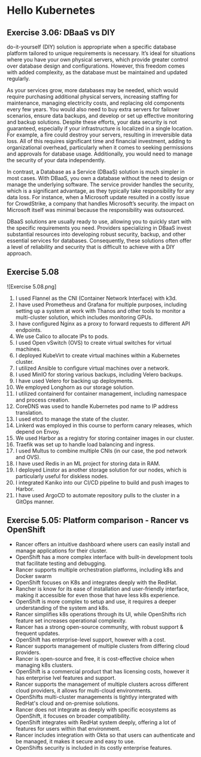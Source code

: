 # Hello Kubernetes

## Exercise 3.06: DBaaS vs DIY

 do-it-yourself (DIY) solution is appropriate when a specific database platform tailored to unique requirements is necessary. It’s ideal for situations where you have your own physical servers, which provide greater control over database design and configurations. However, this freedom comes with added complexity, as the database must be maintained and updated regularly.

As your services grow, more databases may be needed, which would require purchasing additional physical servers, increasing staffing for maintenance, managing electricity costs, and replacing old components every few years. You would also need to buy extra servers for failover scenarios, ensure data backups, and develop or set up effective monitoring and backup solutions. Despite these efforts, your data security is not guaranteed, especially if your infrastructure is localized in a single location. For example, a fire could destroy your servers, resulting in irreversible data loss. All of this requires significant time and financial investment, adding to organizational overhead, particularly when it comes to seeking permissions and approvals for database usage. Additionally, you would need to manage the security of your data independently.

In contrast, a Database as a Service (DBaaS) solution is much simpler in most cases. With DBaaS, you own a database without the need to design or manage the underlying software. The service provider handles the security, which is a significant advantage, as they typically take responsibility for any data loss. For instance, when a Microsoft update resulted in a costly issue for CrowdStrike, a company that handles Microsoft’s security. the impact on Microsoft itself was minimal because the responsibility was outsourced.

DBaaS solutions are usually ready to use, allowing you to quickly start with the specific requirements you need. Providers specializing in DBaaS invest substantial resources into developing robust security, backup, and other essential services for databases. Consequently, these solutions often offer a level of reliability and security that is difficult to achieve with a DIY approach.

## Exercise 5.08
![Exercise 5.08.png]
1. I used Flannel as the CNI (Container Network Interface) with k3d.
2. I have used Prometheus and Grafana for multiple purposes, including setting up a system at work with Thanos and other tools to monitor a multi-cluster solution, which includes monitoring GPUs.
3. I have configured Nginx as a proxy to forward requests to different API endpoints.
4. We use Calico to allocate IPs to pods.
5. I used Open vSwitch (OVS) to create virtual switches for virtual machines.
6. I deployed KubeVirt to create virtual machines within a Kubernetes cluster.
7. I utilized Ansible to configure virtual machines over a network.
8. I used MinIO for storing various backups, including Velero backups.
9. I have used Velero for backing up deployments.
10. We employed Longhorn as our storage solution.
11. I utilized containerd for container management, including namespace and process creation.
12. CoreDNS was used to handle Kubernetes pod name to IP address translation.
13. I used etcd to manage the state of the cluster.
14. Linkerd was employed in this course to perform canary releases, which depend on Envoy.
15. We used Harbor as a registry for storing container images in our cluster.
16. Traefik was set up to handle load balancing and ingress.
17. I used Multus to combine multiple CNIs (in our case, the pod network and OVS).
18. I have used Redis in an ML project for storing data in RAM.
19. I deployed Linstor as another storage solution for our nodes, which is particularly useful for diskless nodes.
20. I integrated Kaniko into our CI/CD pipeline to build and push images to Harbor.
21. I have used ArgoCD to automate repository pulls to the cluster in a GitOps manner.


## Exercise 5.05: Platform comparison - Rancer vs OpenShift

- Rancer offers an intuitive dashboard where users can easily install and manage applications for their cluster.
- OpenShift has a more complex interface with built-in development tools that facilitate testing and debugging.
- Rancer supports multiple orchestration platforms, including k8s and Docker swarm
- OpenShift focuses on K8s and integrates deeply with the RedHat.
- Rancher is know for its ease of installation and user-friendly interface, making it accessible for even those that have less k8s experience.
- OpenShift is more complex to setup and use, it requires a deeper understanding of the system and k8s.
- Rancer simplifies k8s operations through its UI, while OpenShifts rich feature set increases operational complexity.
- Rancer has a strong open-source community, with robust support & frequent updates.
- OpenShift has enterprise-level support, however with a cost.
- Rancer supports management of multiple clusters from differing cloud providers.
- Rancer is open-source and free, it is cost-effective choice when managing k8s clusters.
- OpenShift is a commercial product that has licensing costs, however it has enterprise lvel features and support.
- Rancer supports the management of multiple clusters across different cloud providers, it allows for multi-cloud environments.
- OpenShifts multi-cluster managements is tightlyy intergrated with RedHat's cloud and on-premise solutions.
- Rancer does not integrate as deeply with specific ecosystems as OpenShift, it focuses on broader compatibility.
- OpenShift integrates with RedHat system deeply, offering a lot of features for users within that environment.
- Rancer includes integration with Okta so that users can authenticate and be managed, it makes it secure and easy to use.
- OpenShifts security is included in its costly enterprise features.

